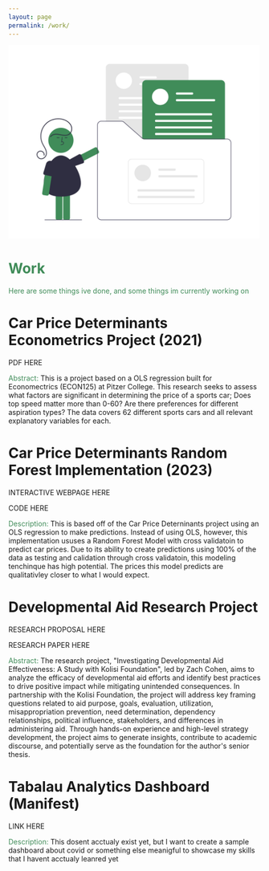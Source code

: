 ```yaml
---
layout: page
permalink: /work/
---
```

<div class="image-container">
  <img src="/images/working.png" alt="Working" width="500" height=auto>
</div>


# <span style="color:#408C59">Work</span> 
<span style="color:#408C59">Here are some things ive done, and some things im currently working on</span>


# Car Price Determinants Econometrics Project (2021)
PDF HERE

<span style="color:#408C59">Abstract: </span>
This is a project based on a OLS regression built for Economectrics (ECON125) at Pitzer College. This research seeks to assess what factors are significant in determining the price of a sports car; Does top speed matter more than 0-60? Are there preferences for different aspiration types? The data covers 62 different sports cars and all relevant explanatory variables for each.

# Car Price Determinants Random Forest Implementation (2023)
INTERACTIVE WEBPAGE HERE

CODE HERE

<span style="color:#408C59">Description: </span>
This is based off of the Car Price Deterninants project using an OLS regression to make predictions. Instead of using OLS, however, this implementation ususes a Random Forest Model with cross validatoin to predict car prices. Due to its ability to create predictions using 100% of the data as testing and calidation through cross validatoin, this modeling tenchinque has high potential. The prices this model predicts are qualitativley closer to what I would expect. 

# Developmental Aid Research Project
RESEARCH PROPOSAL HERE

RESEARCH PAPER HERE

<span style="color:#408C59">Abstract: </span>
The research project, "Investigating Developmental Aid Effectiveness: A Study with Kolisi Foundation", led by Zach Cohen, aims to analyze the efficacy of developmental aid efforts and identify best practices to drive positive impact while mitigating unintended consequences. In partnership with the Kolisi Foundation, the project will address key framing questions related to aid purpose, goals, evaluation, utilization, misappropriation prevention, need determination, dependency relationships, political influence, stakeholders, and differences in administering aid. Through hands-on experience and high-level strategy development, the project aims to generate insights, contribute to academic discourse, and potentially serve as the foundation for the author's senior thesis.

# Tabalau Analytics Dashboard (Manifest)
LINK HERE

<span style="color:#408C59">Description: </span>
This dosent acctualy exist yet, but I want to create a sample dashboard about covid or something else meanigful to showcase my skills that I havent acctualy leanred yet






